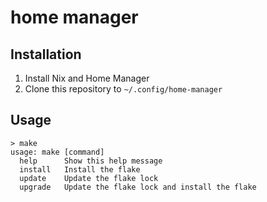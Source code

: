 # home manager

## Installation

1. Install Nix and Home Manager
2. Clone this repository to `~/.config/home-manager`

## Usage

```
> make
usage: make [command]
  help      Show this help message
  install   Install the flake
  update    Update the flake lock
  upgrade   Update the flake lock and install the flake
```
